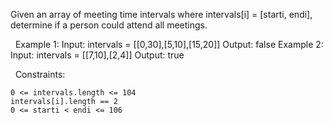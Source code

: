 Given an array of meeting time intervals where intervals[i] = [starti, endi], determine if a person could attend all meetings.

 
Example 1:
Input: intervals = [[0,30],[5,10],[15,20]]
Output: false
Example 2:
Input: intervals = [[7,10],[2,4]]
Output: true

 
Constraints:


	0 <= intervals.length <= 104
	intervals[i].length == 2
	0 <= starti < endi <= 106

